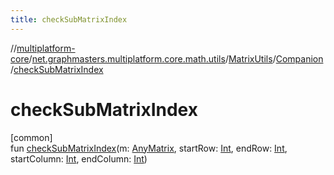 ```yaml
---
title: checkSubMatrixIndex
---
```

//[multiplatform-core](../../../../index.html)/[net.graphmasters.multiplatform.core.math.utils](../../index.html)/[MatrixUtils](../index.html)/[Companion](index.html)/[checkSubMatrixIndex](check-sub-matrix-index.html)



# checkSubMatrixIndex



[common]\
fun [checkSubMatrixIndex](check-sub-matrix-index.html)(m: [AnyMatrix](../../../net.graphmasters.multiplatform.core.math.linear/-any-matrix/index.html), startRow: [Int](https://kotlinlang.org/api/latest/jvm/stdlib/kotlin/-int/index.html), endRow: [Int](https://kotlinlang.org/api/latest/jvm/stdlib/kotlin/-int/index.html), startColumn: [Int](https://kotlinlang.org/api/latest/jvm/stdlib/kotlin/-int/index.html), endColumn: [Int](https://kotlinlang.org/api/latest/jvm/stdlib/kotlin/-int/index.html))




